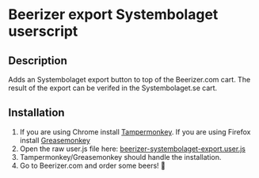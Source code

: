 # Beerizer export Systembolaget userscript

## Description
Adds an Systembolaget export button to top of the Beerizer.com cart.
The result of the export can be verifed in the Systembolaget.se cart.

## Installation
1. If you are using Chrome install [Tampermonkey](https://www.tampermonkey.net/).
   If you are using Firefox install [Greasemonkey](https://addons.mozilla.org/en-US/firefox/addon/greasemonkey/)
1. Open the raw user.js file here: 
   [beerizer-systembolaget-export.user.js](raw/master/beerizer-systembolaget-export.user.js)
1. Tampermonkey/Greasemonkey should handle the installation.
1. Go to Beerizer.com and order some beers! 🍺